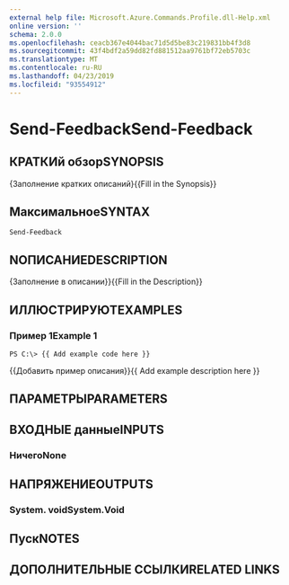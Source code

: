 ```yaml
---
external help file: Microsoft.Azure.Commands.Profile.dll-Help.xml
online version: ''
schema: 2.0.0
ms.openlocfilehash: ceacb367e4044bac71d5d5be83c219831bb4f3d8
ms.sourcegitcommit: 43f4bdf2a59dd82fd881512aa9761bf72eb5703c
ms.translationtype: MT
ms.contentlocale: ru-RU
ms.lasthandoff: 04/23/2019
ms.locfileid: "93554912"
---
```

# <span data-ttu-id="d9b03-101">Send-Feedback</span><span class="sxs-lookup"><span data-stu-id="d9b03-101">Send-Feedback</span></span>

## <span data-ttu-id="d9b03-102">КРАТКИй обзор</span><span class="sxs-lookup"><span data-stu-id="d9b03-102">SYNOPSIS</span></span>
<span data-ttu-id="d9b03-103">{Заполнение кратких описаний}</span><span class="sxs-lookup"><span data-stu-id="d9b03-103">{{Fill in the Synopsis}}</span></span>

## <span data-ttu-id="d9b03-104">Максимальное</span><span class="sxs-lookup"><span data-stu-id="d9b03-104">SYNTAX</span></span>

```
Send-Feedback
```

## <span data-ttu-id="d9b03-105">NОПИСАНИЕ</span><span class="sxs-lookup"><span data-stu-id="d9b03-105">DESCRIPTION</span></span>
<span data-ttu-id="d9b03-106">{Заполнение в описании}}</span><span class="sxs-lookup"><span data-stu-id="d9b03-106">{{Fill in the Description}}</span></span>

## <span data-ttu-id="d9b03-107">ИЛЛЮСТРИРУЮТ</span><span class="sxs-lookup"><span data-stu-id="d9b03-107">EXAMPLES</span></span>

### <span data-ttu-id="d9b03-108">Пример 1</span><span class="sxs-lookup"><span data-stu-id="d9b03-108">Example 1</span></span>
```
PS C:\> {{ Add example code here }}
```

<span data-ttu-id="d9b03-109">{{Добавить пример описания}}</span><span class="sxs-lookup"><span data-stu-id="d9b03-109">{{ Add example description here }}</span></span>

## <span data-ttu-id="d9b03-110">ПАРАМЕТРЫ</span><span class="sxs-lookup"><span data-stu-id="d9b03-110">PARAMETERS</span></span>

## <span data-ttu-id="d9b03-111">ВХОДНЫЕ данные</span><span class="sxs-lookup"><span data-stu-id="d9b03-111">INPUTS</span></span>

### <span data-ttu-id="d9b03-112">Ничего</span><span class="sxs-lookup"><span data-stu-id="d9b03-112">None</span></span>


## <span data-ttu-id="d9b03-113">НАПРЯЖЕНИЕ</span><span class="sxs-lookup"><span data-stu-id="d9b03-113">OUTPUTS</span></span>

### <span data-ttu-id="d9b03-114">System. void</span><span class="sxs-lookup"><span data-stu-id="d9b03-114">System.Void</span></span>


## <span data-ttu-id="d9b03-115">Пуск</span><span class="sxs-lookup"><span data-stu-id="d9b03-115">NOTES</span></span>

## <span data-ttu-id="d9b03-116">ДОПОЛНИТЕЛЬНЫЕ ССЫЛКИ</span><span class="sxs-lookup"><span data-stu-id="d9b03-116">RELATED LINKS</span></span>

